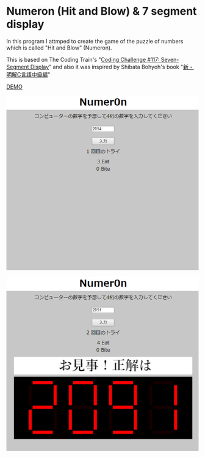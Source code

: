 # Numeron (Hit and Blow) & 7 segment display
In this program I attmped to create the game of the puzzle of numbers which is called "Hit and Blow" (Numeron).

This is based on The Coding Train's "[Coding Challenge #117: Seven-Segment Display](https://youtu.be/MlRlgbrAVOs)" and also it was inspired by Shibata Bohyoh's book "[新・明解C言語中級編](https://www.amazon.co.jp/gp/product/B00W4O6A36/ref=dbs_a_def_rwt_hsch_vapi_tkin_p1_i7)"


[DEMO](https://sho373.github.io/CodingChallenge/12_Numeron_7_segment/)

![alt tag](example1.png)

![alt tag](example2.png)